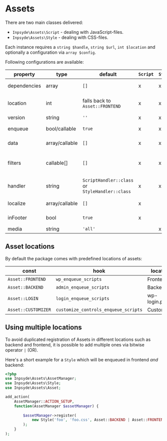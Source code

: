 # Assets
There are two main classes delivered:

* `Inpsyde\Assets\Script` - dealing with JavaScript-files.
* `Inpsyde\Assets\Style` - dealing with CSS-files.

Each instance requires a `string $handle`, `string $url`, `int $location` and optionally a configuration via `array $config`. 

Following configurations are available:

|property|type|default|`Script`|`Style`|description|
|----|----|----|----|----|----|
|dependencies|array|`[]`|x|x|all defined depending handles|
|location|int|falls back to `Asset::FRONTEND`|x|x|depending on location of the `Asset`, it will be enqueued with different hooks|
|version|string|`''`|x|x|version of the given asset|
|enqueue|bool/callable|`true`|x|x|is the asset only registered or also enqueued|
|data|array/callable|`[]`|x|x|additional data assigned to the asset|
|filters|callable[]|`[]`|x|x|an array of `Inpsyde\Assets\OutputFilter` or callable values to manipulate the output|
|handler|string|`ScriptHandler::class` or `StyleHandler::class`|x|x|The handler which will be used to register/enqueue the Asset|
|localize|array/callable|`[]`|x| |localized array of data attached to `Script`|
|inFooter|bool|`true`|x| |defines if the current `Script` is printed in footer|
|media|string|`'all'`| |x|type of media for the `Style`|


## Asset locations
By default the package comes with predefined locations of assets:

|const|hook|location|
|---|---|---|
|`Asset::FRONTEND`|`wp_enqueue_scripts`|Frontend|
|`Asset::BACKEND`|`admin_enqueue_scripts`|Backend| 
|`Asset::LOGIN`|`login_enqueue_scripts`|wp-login.php|
|`Asset::CUSTOMIZER`|`customize_controls_enqueue_scripts`|Customizer|

## Using multiple locations
To avoid duplicated registration of Assets in different locations such as backend and frontend, it is possible to add multiple ones via bitwise operator `|` (OR).

Here's a short example for a `Style` which will be enqueued in frontend *and* backend:

```php
<?php
use Inpsyde\Assets\AssetManager;
use Inpsyde\Assets\Style;
use Inpsyde\Assets\Asset;

add_action( 
	AssetManager::ACTION_SETUP, 
	function(AssetManager $assetManager) {
	
		$assetManager->register(
			new Style('foo', 'foo.css', Asset::BACKEND | Asset::FRONTEND )
		);
	}
);
```
